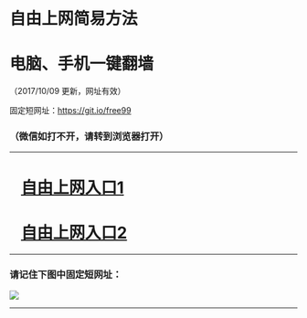 ﻿# 自由上网简易方法

# 电脑、手机一键翻墙

（2017/10/09 更新，网址有效）

固定短网址：https://git.io/free99

### （微信如打不开，请转到浏览器打开）


***





# &nbsp;&nbsp; <a href="http://ft1218213304.fwq-tz-1001.info/fwqtz01.html?t=10090014694 " target="_blank">自由上网入口1</a>
# &nbsp;&nbsp; <a href="http://ft3275521088.fwq-tz-1002.info/fwqtz02.html?t=100900112325 " target="_blank">自由上网入口2</a>
***

### 请记住下图中固定短网址：

<img src="https://s3-us-west-2.amazonaws.com/fwq-1001/yjfq-20170905okok.png" /> 


***

